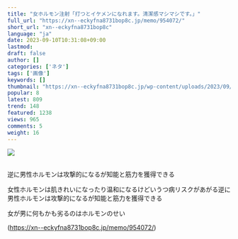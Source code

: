 ```yaml
---
title: "女ホルモン注射「打つとイケメンになれます。清潔感マシマシです。」"
full_url: "https://xn--eckyfna8731bop8c.jp/memo/954072/"
short_url: "xn--eckyfna8731bop8c"
language: "ja"
date: 2023-09-10T10:31:08+09:00
lastmod: 
draft: false
author: []
categories: ['ネタ']
tags: ['画像']
keywords: []
thumbnail: "https://xn--eckyfna8731bop8c.jp/wp-content/uploads/2023/09/119db5d4.jpg"
popular: 8
latest: 809
trend: 148
featured: 1238
views: 965
comments: 5
weight: 16
---
```


![](https://xn--eckyfna8731bop8c.jp/wp-content/uploads/2023/09/119db5d4.jpg)

<div><br> 逆に男性ホルモンは攻撃的になるが知能と筋力を獲得できる<p>女性ホルモンは肌きれいになったり温和になるけどいうつ病リスクがあがる逆に男性ホルモンは攻撃的になるが知能と筋力を獲得できる</p><p> 女が男に何もかも劣るのはホルモンのせい</p></div>

(https://xn--eckyfna8731bop8c.jp/memo/954072/)
